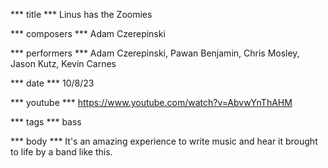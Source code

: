 *** title ***
Linus has the Zoomies

*** composers ***
Adam Czerepinski

*** performers ***
Adam Czerepinski, Pawan Benjamin, Chris Mosley, Jason Kutz, Kevin Carnes

*** date ***
10/8/23

*** youtube ***
https://www.youtube.com/watch?v=AbvwYnThAHM

*** tags ***
bass

*** body ***
It's an amazing experience to write music and hear it brought to life by a band like this.